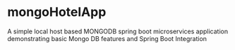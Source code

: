 # mongoHotelApp
A simple local host based MONGODB spring boot microservices application demonstrating basic Mongo DB features and Spring Boot Integration
